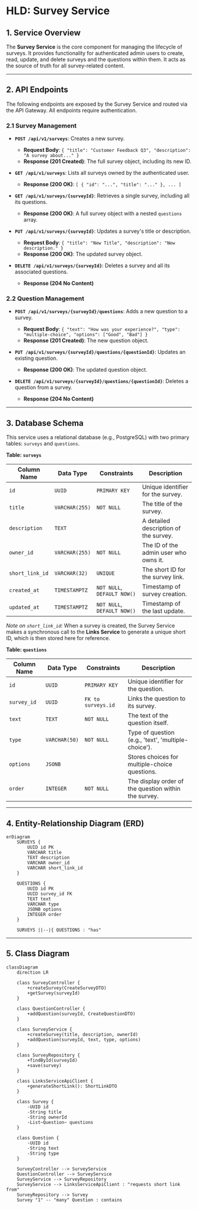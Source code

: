# HLD: Survey Service

## 1. Service Overview
The **Survey Service** is the core component for managing the lifecycle of surveys. It provides functionality for authenticated admin users to create, read, update, and delete surveys and the questions within them. It acts as the source of truth for all survey-related content.

---

## 2. API Endpoints

The following endpoints are exposed by the Survey Service and routed via the API Gateway. All endpoints require authentication.

### 2.1 Survey Management

- **`POST /api/v1/surveys`**: Creates a new survey.
  - **Request Body**: `{ "title": "Customer Feedback Q3", "description": "A survey about..." }`
  - **Response (201 Created)**: The full survey object, including its new ID.

- **`GET /api/v1/surveys`**: Lists all surveys owned by the authenticated user.
  - **Response (200 OK)**: `[ { "id": "...", "title": "..." }, ... ]`

- **`GET /api/v1/surveys/{surveyId}`**: Retrieves a single survey, including all its questions.
  - **Response (200 OK)**: A full survey object with a nested `questions` array.

- **`PUT /api/v1/surveys/{surveyId}`**: Updates a survey's title or description.
  - **Request Body**: `{ "title": "New Title", "description": "New description." }`
  - **Response (200 OK)**: The updated survey object.

- **`DELETE /api/v1/surveys/{surveyId}`**: Deletes a survey and all its associated questions.
  - **Response (204 No Content)**

### 2.2 Question Management

- **`POST /api/v1/surveys/{surveyId}/questions`**: Adds a new question to a survey.
  - **Request Body**: `{ "text": "How was your experience?", "type": "multiple-choice", "options": ["Good", "Bad"] }`
  - **Response (201 Created)**: The new question object.

- **`PUT /api/v1/surveys/{surveyId}/questions/{questionId}`**: Updates an existing question.
  - **Response (200 OK)**: The updated question object.

- **`DELETE /api/v1/surveys/{surveyId}/questions/{questionId}`**: Deletes a question from a survey.
  - **Response (204 No Content)**

---

## 3. Database Schema

This service uses a relational database (e.g., PostgreSQL) with two primary tables: `surveys` and `questions`.

**Table: `surveys`**

| Column Name     | Data Type             | Constraints                               | Description                              |
|-----------------|-----------------------|-------------------------------------------|------------------------------------------|
| `id`            | `UUID`                | `PRIMARY KEY`                             | Unique identifier for the survey.        |
| `title`         | `VARCHAR(255)`        | `NOT NULL`                                | The title of the survey.                 |
| `description`   | `TEXT`                |                                           | A detailed description of the survey.    |
| `owner_id`      | `VARCHAR(255)`        | `NOT NULL`                                | The ID of the admin user who owns it.    |
| `short_link_id` | `VARCHAR(32)`         | `UNIQUE`                                  | The short ID for the survey link.        |
| `created_at`    | `TIMESTAMPTZ`         | `NOT NULL`, `DEFAULT NOW()`               | Timestamp of survey creation.            |
| `updated_at`    | `TIMESTAMPTZ`         | `NOT NULL`, `DEFAULT NOW()`               | Timestamp of the last update.            |

*Note on `short_link_id`*: When a survey is created, the Survey Service makes a synchronous call to the **Links Service** to generate a unique short ID, which is then stored here for reference.

**Table: `questions`**

| Column Name | Data Type      | Constraints           | Description                                       |
|-------------|----------------|-----------------------|---------------------------------------------------|
| `id`        | `UUID`         | `PRIMARY KEY`         | Unique identifier for the question.               |
| `survey_id` | `UUID`         | `FK to surveys.id`    | Links the question to its survey.                 |
| `text`      | `TEXT`         | `NOT NULL`            | The text of the question itself.                  |
| `type`      | `VARCHAR(50)`  | `NOT NULL`            | Type of question (e.g., 'text', 'multiple-choice').|
| `options`   | `JSONB`        |                       | Stores choices for multiple-choice questions.     |
| `order`     | `INTEGER`      | `NOT NULL`            | The display order of the question within the survey.|

---

## 4. Entity-Relationship Diagram (ERD)

```mermaid
erDiagram
    SURVEYS {
        UUID id PK
        VARCHAR title
        TEXT description
        VARCHAR owner_id
        VARCHAR short_link_id
    }

    QUESTIONS {
        UUID id PK
        UUID survey_id FK
        TEXT text
        VARCHAR type
        JSONB options
        INTEGER order
    }

    SURVEYS ||--|{ QUESTIONS : "has"
```

---

## 5. Class Diagram

```mermaid
classDiagram
    direction LR

    class SurveyController {
        +createSurvey(CreateSurveyDTO)
        +getSurvey(surveyId)
    }

    class QuestionController {
        +addQuestion(surveyId, CreateQuestionDTO)
    }

    class SurveyService {
        +createSurvey(title, description, ownerId)
        +addQuestion(surveyId, text, type, options)
    }

    class SurveyRepository {
        +findById(surveyId)
        +save(survey)
    }

    class LinksServiceApiClient {
        +generateShortLink(): ShortLinkDTO
    }

    class Survey {
        -UUID id
        -String title
        -String ownerId
        -List~Question~ questions
    }

    class Question {
        -UUID id
        -String text
        -String type
    }

    SurveyController --> SurveyService
    QuestionController --> SurveyService
    SurveyService --> SurveyRepository
    SurveyService --> LinksServiceApiClient : "requests short link from"
    SurveyRepository --> Survey
    Survey "1" -- "many" Question : contains
```
